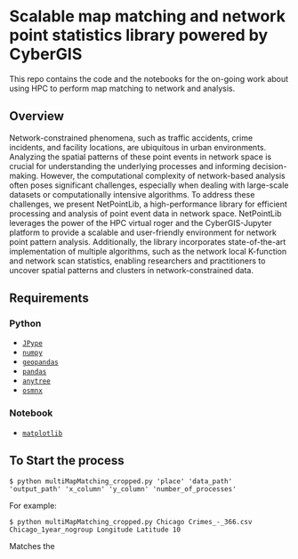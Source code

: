 # Scalable map matching and network point statistics library powered by CyberGIS

This repo contains the code and the notebooks for the on-going work about using HPC to perform map matching to network and analysis.

## Overview
Network-constrained phenomena, such as traffic accidents, crime incidents, and facility locations, are ubiquitous in urban environments. Analyzing the spatial patterns of these point events in network space is crucial for understanding the underlying processes and informing decision-making. However, the computational complexity of network-based analysis often poses significant challenges, especially when dealing with large-scale datasets or computationally intensive algorithms. To address these challenges, we present NetPointLib, a high-performance library for efficient processing and analysis of point event data in network space. NetPointLib leverages the power of the HPC virtual roger and the CyberGIS-Jupyter platform to provide a scalable and user-friendly environment for network point pattern analysis. Additionally, the library incorporates state-of-the-art implementation of multiple algorithms, such as the network local K-function and network scan statistics, enabling researchers and practitioners to uncover spatial patterns and clusters in network-constrained data.

## Requirements

### Python
- [`JPype`](https://jpype.readthedocs.io/en/latest/)
- [`numpy`](https://numpy.org/devdocs/)
- [`geopandas`](https://geopandas.org/en/stable/)
- [`pandas`](https://pandas.pydata.org/)
- [`anytree`](https://anytree.readthedocs.io/en/latest/)
- [`osmnx`](https://osmnx.readthedocs.io/en/stable/user-reference.html)

### Notebook
- [`matplotlib`](https://matplotlib.org/)


## To Start the process

```
$ python multiMapMatching_cropped.py 'place' 'data_path'  'output_path' 'x_column' 'y_column' 'number_of_processes'
```


For example:

```
$ python multiMapMatching_cropped.py Chicago Crimes_-_366.csv  Chicago_1year_nogroup Longitude Latitude 10
```

Matches the 
